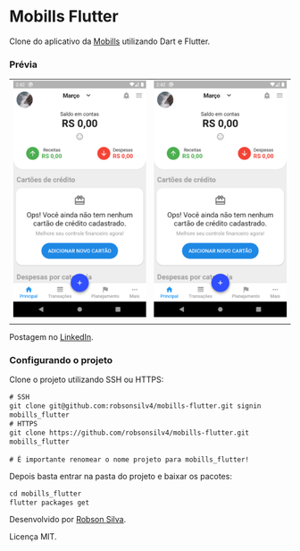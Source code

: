 # Mobills Flutter

Clone do aplicativo da [Mobills](https://play.google.com/store/apps/details?id=br.com.gerenciadorfinanceiro.controller&hl=pt_BR) utilizando Dart e Flutter.

### Prévia
|         |            |
| :---: |:---:|
| ![01](./screenshots/01.png) | ![01](./screenshots/01.png) |
|      |    |

Postagem no [LinkedIn](https://www.linkedin.com/posts/robsonsilv4_flutter-desafio-mobills-activity-6644069515015581696-88FU).

### Configurando o projeto
Clone o projeto utilizando SSH ou HTTPS:
```shell script
# SSH
git clone git@github.com:robsonsilv4/mobills-flutter.git signin mobills_flutter
# HTTPS
git clone https://github.com/robsonsilv4/mobills-flutter.git mobills_flutter

# É importante renomear o nome projeto para mobills_flutter! 
```

Depois basta entrar na pasta do projeto e baixar os pacotes:
```shell script
cd mobills_flutter
flutter packages get
```

Desenvolvido por [Robson Silva](https://www.linkedin.com/in/robsonsilv4/).

Licença MIT.